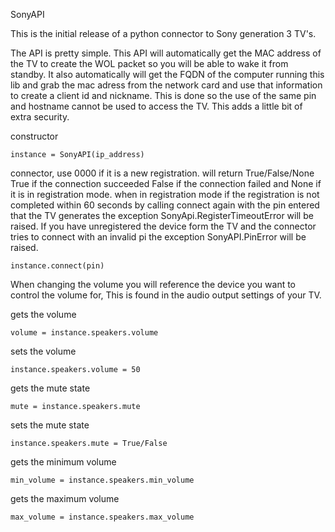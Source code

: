SonyAPI

This is the initial release of a python connector to Sony generation 3 TV's.

The API is pretty simple. This API will automatically get the MAC address of the TV to create the WOL packet  so you will be able to wake it from standby. It also automatically will get the FQDN of the computer running this lib and grab the mac adress from the network card and use that information to create a client id and nickname. This is done so the use of the same pin and hostname cannot be used to access the TV. This adds a little bit of extra security.

constructor

    instance = SonyAPI(ip_address)

connector, use 0000 if it is a new registration. will return True/False/None True if the connection succeeded False if the connection failed and None if it is in registration mode. when in registration mode if the registration is not completed within 60 seconds by calling connect again with the pin entered that the TV generates the exception SonyApi.RegisterTimeoutError will be raised. If you have unregistered the device form the TV and the connector tries to connect with an invalid pi the exception SonyAPI.PinError will be raised.

    instance.connect(pin)

When changing the volume you will reference the device you want to control the volume for, This is found in the audio output settings of your TV.

gets the volume

    volume = instance.speakers.volume
    
sets the volume
    
    instance.speakers.volume = 50
    
gets the mute state

    mute = instance.speakers.mute
    
sets the mute state

    instance.speakers.mute = True/False
    
gets the minimum volume    

    min_volume = instance.speakers.min_volume
    
gets the maximum volume

    max_volume = instance.speakers.max_volume

